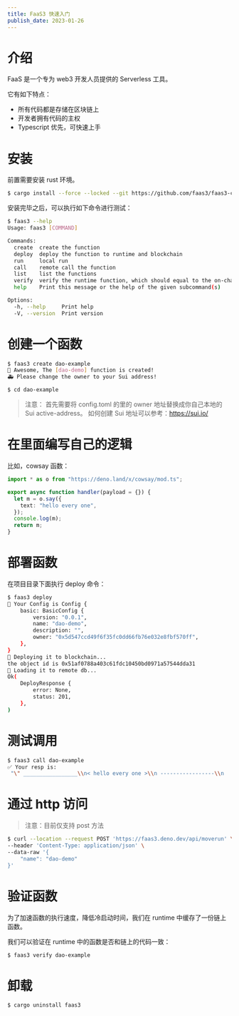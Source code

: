 ```yaml
---
title: FaaS3 快速入门
publish_date: 2023-01-26
---
```


# 介绍

FaaS 是一个专为 web3 开发人员提供的 Serverless 工具。

它有如下特点：

- 所有代码都是存储在区块链上
- 开发者拥有代码的主权
- Typescript 优先，可快速上手

# 安装

前置需要安装 rust 环境。

```bash
$ cargo install --force --locked --git https://github.com/faas3/faas3-cli.git faas3
```

安装完毕之后，可以执行如下命令进行测试：

```bash
$ faas3 --help
Usage: faas3 [COMMAND]

Commands:
  create  create the function
  deploy  deploy the function to runtime and blockchain
  run     local run
  call    remote call the function
  list    list the functions
  verify  verify the runtime function, which should equal to the on-chain code
  help    Print this message or the help of the given subcommand(s)

Options:
  -h, --help     Print help
  -V, --version  Print version
```

# 创建一个函数

```bash
$ faas3 create dao-example
🎉 Awesome, The [dao-demo] function is created!
🚑 Please change the owner to your Sui address!

$ cd dao-example
```

> 注意：
> 首先需要将 config.toml 的里的 owner 地址替换成你自己本地的 Sui active-address。
> 如何创建 Sui 地址可以参考：https://sui.io/

# 在里面编写自己的逻辑

比如，cowsay 函数：

```ts
import * as o from "https://deno.land/x/cowsay/mod.ts";

export async function handler(payload = {}) {
  let m = o.say({
    text: "hello every one",
  });
  console.log(m);
  return m;
}
```

# 部署函数

在项目目录下面执行 deploy 命令：

```bash
$ faas3 deploy
📖 Your Config is Config {
    basic: BasicConfig {
        version: "0.0.1",
        name: "dao-demo",
        description: "",
        owner: "0x5d547ccd49f6f35fc0dd66fb76e032e8fbf570ff",
    },
}
🚀 Deploying it to blockchain...
the object id is 0x51af0788a403c61fdc10450bd0971a57544dda31
🚀 Loading it to remote db...
Ok(
    DeployResponse {
        error: None,
        status: 201,
    },
)
```

# 测试调用

```bash
$ faas3 call dao-example
✅ Your resp is:
 "\" _________________\\n< hello every one >\\n -----------------\\n   \\\\   ^__^\\n    \\\\  (oo)\\\\_______\\n       (__)\\\\       )\\\\/\\\\\\n           ||----w |\\n           ||     ||\""
```

# 通过 http 访问

> 注意：目前仅支持 post 方法

```bash
$ curl --location --request POST 'https://faas3.deno.dev/api/moverun' \
--header 'Content-Type: application/json' \
--data-raw '{
    "name": "dao-demo"
}'
```



# 验证函数

为了加速函数的执行速度，降低冷启动时间，我们在 runtime 中缓存了一份链上函数。

我们可以验证在 runtime 中的函数是否和链上的代码一致：

```bash
$ faas3 verify dao-example
```

# 卸载

```bash
$ cargo uninstall faas3
```
